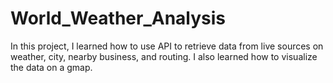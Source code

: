 # World_Weather_Analysis

In this project, I learned how to use API to retrieve data from live sources on weather, city, nearby business, and routing. I also learned how to visualize the data on a gmap.
